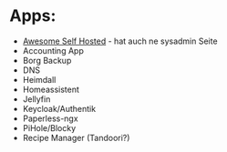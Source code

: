 # Apps:
* [Awesome Self Hosted](https://github.com/awesome-selfhosted/awesome-selfhosted) - hat auch ne sysadmin Seite
* Accounting App
* Borg Backup
* DNS
* Heimdall
* Homeassistent
* Jellyfin
* Keycloak/Authentik
* Paperless-ngx
* PiHole/Blocky
* Recipe Manager (Tandoori?)
